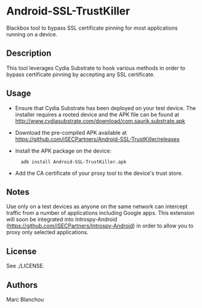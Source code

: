 Android-SSL-TrustKiller
=======================

Blackbox tool to bypass SSL certificate pinning for most applications 
running on a device.

Description
-----------

This tool leverages Cydia Substrate to hook various methods 
in order to bypass certificate pinning by accepting
any SSL certificate.

Usage
-----

* Ensure that Cydia Substrate has been deployed on your test device. The installer requires a rooted device and the APK file can be found at http://www.cydiasubstrate.com/download/com.saurik.substrate.apk
* Download the pre-compiled APK available at https://github.com/iSECPartners/Android-SSL-TrustKiller/releases
* Install the APK package on the device:

        adb install Android-SSL-TrustKiller.apk

* Add the CA certificate of your proxy tool to the device's trust store.

Notes
-----

Use only on a test devices as anyone on the same network can intercept traffic from a number of applications including Google apps. This extension will soon be integrated into Introspy-Android (https://github.com/iSECPartners/Introspy-Android) in order to allow you to proxy only selected applications.

License
-------

See ./LICENSE.

Authors
-------

Marc Blanchou
